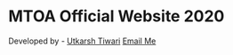 # MTOA Official Website 2020

Developed by - [Utkarsh Tiwari](https://github.com/utk09) [Email Me](utkarsh999tiwari@gmail.com)
